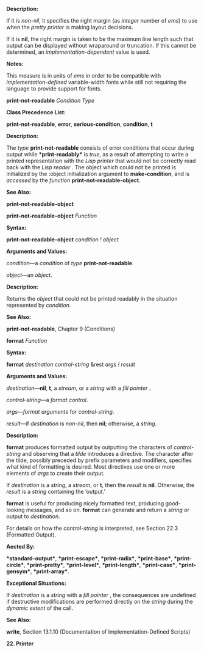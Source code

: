   



 



**Description:** 



If it is *non-nil*, it specifies the right margin (as *integer* number of *ems*) to use when the *pretty printer* is making layout decisions. 



If it is **nil**, the right margin is taken to be the maximum line length such that output can be displayed without wraparound or truncation. If this cannot be determined, an *implementation-dependent* value is used. 



**Notes:** 



This measure is in units of *ems* in order to be compatible with *implementation-defined* variable-width fonts while still not requiring the language to provide support for fonts. 



**print-not-readable** *Condition Type* 



**Class Precedence List:** 



**print-not-readable**, **error**, **serious-condition**, **condition**, **t** 



**Description:** 



The *type* **print-not-readable** consists of error conditions that occur during output while **\*print-readably\*** is *true*, as a result of attempting to write a printed representation with the *Lisp printer* that would not be correctly read back with the *Lisp reader* . The object which could not be printed is initialized by the :object initialization argument to **make-condition**, and is *accessed* by the *function* **print-not-readable-object**. 



**See Also:** 



**print-not-readable-object** 



**print-not-readable-object** *Function* 



**Syntax:** 



**print-not-readable-object** *condition ! object* 



**Arguments and Values:** 



*condition*—a *condition* of *type* **print-not-readable**. 



*object*—an *object*. 



**Description:** 



Returns the *object* that could not be printed readably in the situation represented by *condition*. 



 



 



**See Also:** 



**print-not-readable**, Chapter 9 (Conditions) 



**format** *Function* 



**Syntax:** 



**format** *destination control-string* &amp;rest *args ! result* 



**Arguments and Values:** 



*destination*—**nil**, **t**, a *stream*, or a *string* with a *fill pointer* . 



*control-string*—a *format control*. 



*args*—*format arguments* for *control-string*. 



*result*—if *destination* is *non-nil*, then **nil**; otherwise, a *string*. 



**Description:** 



**format** produces formatted output by outputting the characters of *control-string* and observing that a *tilde* introduces a directive. The character after the tilde, possibly preceded by prefix parameters and modifiers, specifies what kind of formatting is desired. Most directives use one or more elements of *args* to create their output. 



If *destination* is a *string*, a *stream*, or **t**, then the *result* is **nil**. Otherwise, the *result* is a *string* containing the ‘output.’ 



**format** is useful for producing nicely formatted text, producing good-looking messages, and so on. **format** can generate and return a *string* or output to *destination*. 



For details on how the *control-string* is interpreted, see Section 22.3 (Formatted Output). 



**Aected By:** 



**\*standard-output\***, **\*print-escape\***, **\*print-radix\***, **\*print-base\***, **\*print-circle\***, **\*print-pretty\***, **\*print-level\***, **\*print-length\***, **\*print-case\***, **\*print-gensym\***, **\*print-array\***. 



**Exceptional Situations:** 



If *destination* is a *string* with a *fill pointer* , the consequences are undefined if destructive modifications are performed directly on the *string* during the *dynamic extent* of the call. 



**See Also:** 



**write**, Section 13.1.10 (Documentation of Implementation-Defined Scripts) 







 



 



 



**22. Printer** 


  







 



 



